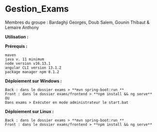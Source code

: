 # Gestion_Exams

Membres du groupe : Bardaghji Georges, Doub Salem, Gounin Thibaut & Lemaire Anthony

**Utilisation :**

**Prérequis :**

    maven
    java v. 11 minimum
    node version v16.13.1
    angular CLI version 13.1.2
    package manager npm 8.1.2

**Déploiement sur Windows :** 

    Back : dans le dossier exams > **mvn spring-boot:run **
    Front : dans le dossier exams/frontend > **npm install && ng serve**
    OU
    Dans exams > Exécuter en mode administrateur le start.bat

**Déploiement sur Linux :** 

    Back : dans le dossier exams > **mvn spring-boot:run **
    Front : dans le dossier exams/frontend > **npm install && ng serve**
